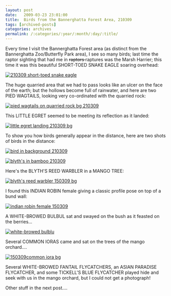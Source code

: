 ```yaml
---
layout: post
date:	2009-03-23 23:01:00
title:  Birds from the Bannerghatta Forest Area, 210309
tags: [archived-posts]
categories: archives
permalink: /:categories/:year/:month/:day/:title/
---
```

Every time I visit the Bannerghatta Forest area (as distinct from the Bannerghatta Zoo/Butterfly Park area), I see so many birds; last time the raptor sighting that had me in <strike> raptors </strike> raptures was the Marsh Harrier; this time it was this beautiful SHORT-TOED SNAKE EAGLE soaring overhead:


<a href="http://s297.photobucket.com/albums/mm205/depontis/?action=view&current=IMG_6330-1.jpg" target="_blank"><img src="http://i297.photobucket.com/albums/mm205/depontis/IMG_6330-1.jpg" border="0" alt="210309 short-toed snake eagle"></a>

<lj-cut text="see the birds...."> 

The huge quarried area that we had to pass looks like an ulcer on the face of the earth; but the hollows become full of rainwater, and here are two PIED WAGTAILS, looking very co-ordinated with the quarried rock:


<a href="http://s297.photobucket.com/albums/mm205/depontis/?action=view&current=IMG_6228.jpg" target="_blank"><img src="http://i297.photobucket.com/albums/mm205/depontis/IMG_6228.jpg" border="0" alt="pied wagtails on quarried rock bg 210309"></a>


This LITTLE EGRET seemed to be meeting its reflection as it landed:


<a href="http://s297.photobucket.com/albums/mm205/depontis/?action=view&current=IMG_6232.jpg" target="_blank"><img src="http://i297.photobucket.com/albums/mm205/depontis/IMG_6232.jpg" border="0" alt="little egret landing 210309 bg"></a>


To show you how birds generally appear in the distance, here are two shots of birds in the distance:


<a href="http://s297.photobucket.com/albums/mm205/depontis/?action=view&current=IMG_6241-1.jpg" target="_blank"><img src="http://i297.photobucket.com/albums/mm205/depontis/IMG_6241-1.jpg" border="0" alt="bird in background 210309"></a>


<a href="http://s297.photobucket.com/albums/mm205/depontis/?action=view&current=IMG_6244.jpg" target="_blank"><img src="http://i297.photobucket.com/albums/mm205/depontis/IMG_6244.jpg" border="0" alt="blyth's in bamboo 210309"></a>


Here's the BLYTH'S REED WARBLER in a MANGO TREE:

<a href="http://s297.photobucket.com/albums/mm205/depontis/?action=view&current=IMG_6271-1.jpg" target="_blank"><img src="http://i297.photobucket.com/albums/mm205/depontis/IMG_6271-1.jpg" border="0" alt="blyth's reed warbler 150309 bg"></a>

I found this INDIAN ROBIN female giving a classic profile pose on top of a bund wall:


<a href="http://s297.photobucket.com/albums/mm205/depontis/?action=view&current=IMG_6276.jpg" target="_blank"><img src="http://i297.photobucket.com/albums/mm205/depontis/IMG_6276.jpg" border="0" alt="indian robin female 150309"></a>


A WHITE-BROWED BULBUL sat and swayed on the  bush as it feasted on the berries...

<a href="http://s297.photobucket.com/albums/mm205/depontis/?action=view&current=IMG_6300-1.jpg" target="_blank"><img src="http://i297.photobucket.com/albums/mm205/depontis/IMG_6300-1.jpg" border="0" alt="white-browed bulblu"></a>


</lj-cut>


Several COMMON IORAS came and sat on the trees of the mango orchard....

<a href="http://s297.photobucket.com/albums/mm205/depontis/?action=view&current=IMG_6316-2.jpg" target="_blank"><img src="http://i297.photobucket.com/albums/mm205/depontis/IMG_6316-2.jpg" border="0" alt="150309common iora bg"></a>

Several WHITE-BROWED FANTAIL FLYCATCHERS, an ASIAN PARADISE FLYCATCHER, and some TICKELL'S BLUE FLYCATCHER played hide and seek with us in the mango orchard, but I could not get a photograph!

Other stuff in the next post....
